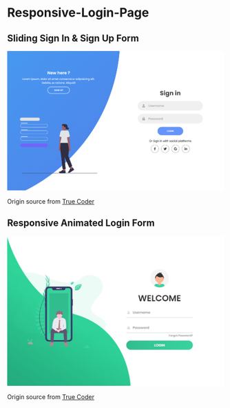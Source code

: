 # Responsive-Login-Page

## Sliding Sign In & Sign Up Form

![Preview](./Preview/Sliding%20Sign%20In%20%26%20Sign%20Up%20Form.png)

Origin source from [True Coder](https://www.youtube.com/@TrueCoder)

## Responsive Animated Login Form

![Preview](./Preview/Responsive%20Animated%20Login%20Form.jpg)

Origin source from [True Coder](https://www.youtube.com/@TrueCoder)
